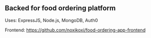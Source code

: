 ## Backed for food ordering platform

Uses: ExpressJS, Node.js, MongoDB, Auth0

Frontend: https://github.com/noxikoxi/food-ordering-app-frontend
